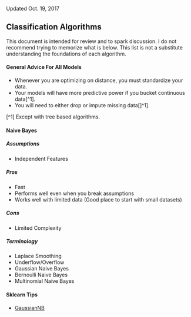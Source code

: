 Updated Oct. 19, 2017

## Classification Algorithms
This document is intended for review and to spark discussion. I do not recommend trying to memorize what is below. This list is not a substitute understanding the foundations of each algorithm.

#### General Advice For All Models
* Whenever you are optimizing on distance, you must standardize your data.
* Your models will have more predictive power if you bucket continuous data[^1].
* You will need to either drop or impute missing data[]^1].

[^1] Except with tree based algorithms.

#### Naive Bayes

##### Assumptions
* Independent Features

##### Pros
* Fast
* Performs well even when you break assumptions
* Works well with limited data (Good place to start with small datasets)

##### Cons
* Limited Complexity

##### Terminology
* Laplace Smoothing
* Underflow/Overflow
* Gaussian Naive Bayes
* Bernoulli Naive Bayes
* Multinomial Naive Bayes

#### Sklearn Tips
* [GaussianNB](http://scikit-learn.org/stable/modules/generated/sklearn.naive_bayes.GaussianNB.html)
